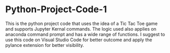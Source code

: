 # Python-Project-Code-1
This is the python project code that uses the idea of a Tic Tac Toe game and supports Jupyter Kernal commands. The logic used also applies on anaconda command prompt and has a wide range of functions. I suggest to use this code on Visual Studio Code for better outcome and apply the pylance extension for better visibility.
